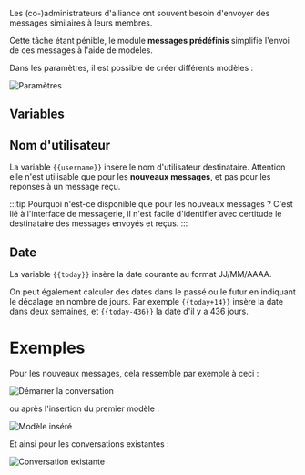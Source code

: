Les (co-)administrateurs d'alliance ont souvent besoin d'envoyer des messages similaires à leurs membres.

Cette tâche étant pénible, le module **messages prédéfinis** simplifie l'envoi de ces messages à l'aide de modèles.

Dans les paramètres, il est possible de créer différents modèles :

![Paramètres](settings.png)

## Variables

## Nom d'utilisateur

La variable <code><span>{{</span>username<span>}}</span></code> insère le nom d'utilisateur destinataire. Attention elle n'est utilisable que pour les **nouveaux messages**, et pas pour les réponses à un message reçu.

:::tip Pourquoi n'est-ce disponible que pour les nouveaux messages ?
C'est lié à l'interface de messagerie, il n'est facile d'identifier avec certitude le destinataire des messages envoyés et reçus.
:::

## Date

La variable <code><span>{{</span>today<span>}}</span></code> insère la date courante au format JJ/MM/AAAA.

On peut également calculer des dates dans le passé ou le futur en indiquant le décalage en nombre de jours. Par exemple <code><span>{{</span>today+14<span>}}</span></code> insère la date dans deux semaines, et <code><span>{{</span>today-436<span>}}</span></code> la date d'il y a 436 jours.


# Exemples

Pour les nouveaux messages, cela ressemble par exemple à ceci :

![Démarrer la conversation](new_message.png)

ou après l'insertion du premier modèle :

![Modèle inséré](entered.png)

Et ainsi pour les conversations existantes :

![Conversation existante](existing_messages.png)